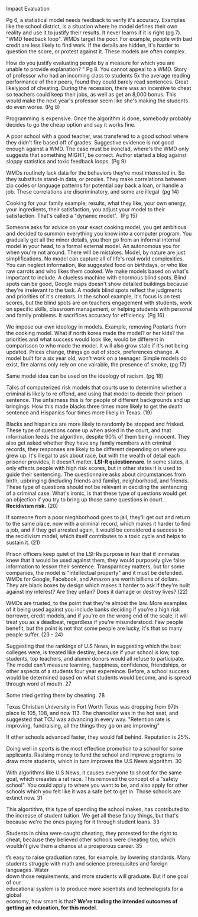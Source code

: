 Impact Evaluation 

Pg 6, a statistical model needs feedback to verify it's accuracy. Examples like the school district, is a situation where he model defines their own reality and use it to justify their results. It never learns if it is right (pg 7). "WMD feedback loop". WMDs target the poor. For example, people with bad credit are less likely to find work. If the details are hidden, it's harder to question the score, or protest against it. These models are often complex. 

How do you justify evaluating people by a measure for which you are unable to provide explanation? " Pg 8. 
You cannot appeal to a WMD. Story of professor who had an incoming class to students 5x the average reading performance of their peers, found they could barely read sentences. Great likelyjood of cheating. During the recession, there was an incentive to cheat so teachers could keep their jobs, as well as get an 8,000 bonus. This would make the next year's professor seem like she's making the students do even worse. (Pg 8)

Programming is expensive. Once the algorithm is done, somebody probably decides to go the cheap option and say it works fine. 

A poor school with a good teacher, was transfered to a good school where they didn't fire based off of grades. Suggestive evidence is not good enough against a WMD. The case must be ironclad, where's the WMD only suggests that something MIGHT, be correct. Author started a blog against sloppy statistics and toxic feedback loops. (Pg 9) 

WMDs routinely lack data for the behaviors they're most interested in. So they substitute stand-in data, or proxies. They make correlations between zip codes or language patterns for potential pay back a loan, or handle a job. These correlations are discriminatory, and some are illegal  (pg 14)

Cooking for your family example, results, what they like, your own energy, your ingredients, their satisfaction, you adjust your model to their satisfaction. That's called a "dynamic model".  (Pg 15)

Someone asks for advice on your exact cooking model, you get ambitious and decided to summon everything you know into a computer program. You gradually get all the minor details, you then go from an informal internal model in your head, to a formal external model. An autonomous you for when you're not around. There will be mistakes. Model, by nature are just simplifications. No model can capture all of life's real world complexities. You can neglect information, like suggested food on birthdays, or who like raw carrots and who likes them cooked. We make models based on what's important to include. A clueless machine with enormous blind spots. Blind spots can be good, Google maps doesn't show detailed buildings because they're irrelevant to the task. A models blind spots reflect the judgments and priorities of it's creators. In the school example, it's focus is on test scores, but the blind spots are on teachers engagement with students, work on specific skills, classroom management, or helping students with personal and family problems. It sacrifices accuracy for efficiency. (Pg 16)

We impose our own ideology in models. Example, removing Poptarts from the cooking model. What if north korea made the model? or her kids? the priorities and what success would look like, would be different in comparisson to who made the model. 
It will also grow stale if it's not being updated. Prices change, things go out of stock, preferences change. A model built for a six year old, won't work on a teenager. 
Simple models do exist, fire alarms only rely on one vairable, the presence of smoke, (pg 17)

Same model idea can be used on the ideology of racism. (pg 18)

Talks of computerized risk models that courts use to determine whether a criminal is likely to re offend, and using that model to decide their prison sentence. The unfairness this is for people of different backgrounds and up bringings. How this made blacks three times more likely to get the death sentence and Hispanics four times more likely in Texas.  (19)

Blacks and hispanics are more likely to randomly be stopped and frisked. These type of questions come up when asked in the court, and that information feeds the algorithm, despite 90% of them being innocent. They also get asked whether they have any family members with criminal records, they responses are likely to be different depending on where you grew up. It's illegal to ask about race, but with the wealth of detail each prisoner provides, it doesn't matter. 
**LSI-R quiestionnare**. In some states, it only effects people with high risk scores, but in other states it is used to guide their sentencing. 
The questionnaire asks about circumstances from birth, upbringing (including friends and family), neighborhood, and friends. These type of questions should not be relevant in deciding the sentencing of a criminal case. What's ironic, is that these type of questions would get an objection if you try to bring up those same questions in court. 
**Recidivism risk.**  (20)

If someone from a poor nieghborhood goes to jail, they'll get out and return to the same place, now with a criminal record, which makes it harder to find a job, and if they get arrested again, it would be considered a success to the recidivism model, which itself contributes to a toxic cycle and helps to sustain it. (21)

Prison officers keep quiet of the LSI-Rs purpose in fear that if innmates knew that it would be used against them, they would purposely give false information to lesson their sentence. 
Transparncey matters, but for some companies, the model is "intellectual property" and it must be defended. 
WMDs for Google, Facebook, and Amazon are worth billions of dollars. They are black boxes by design which makes it harder to ask if they're built against my interest? Are they unfair? Does it damage or destroy lives? (22)

WMDs are trusted, to the point that they're almost the law. More examples of it being used against you include banks deciding if you're a high risk borrower, credit models, and if you're on the wrong end of the scale, it will treat you as a deadbeat, regardless if you're misunderstood. Few people benefit, but the point is not that some people are lucky, it's that so many people suffer.  (23 - 24)

Suggesting that the rankings of U.S News, in suggesting which the best colleges were, is treated like destiny, because if your school is low, top students, top teachers, and alumni donors would all refuse to participate. The model can't measure learning, happiness, confidence, friendships, or other aspects of a students four year expereince. 
Before, a school success would be determined based on what students would become, and is spread through word of mouth. 27

Some tried getting there by cheating. 28

Texas Christian University in Fort Worth Texas was dropping from 97th place to 105, 108, and now 113. The chancellor was in the hot seat, and suggested that TCU was advancing in every way. "Retention rate is improving, fundraising, all the things they go on are improving"

If other schools advanced faster, they would fall behind. Reputation is 25%. 

Doing well in sports is the most effectice promotion to a school for some applicants. Rasising money to fund the school and improve programs to draw more students, which in turn improves the U.S News algorithm.  30

With algorithms like U.S News, it causes everyone to shoot for the same goal, which creaetes a rat race. This removed the concept of a "safety school". You could apply to where you want to be, and also apply for other schools which you felt like it was a safe bet to get in. Those schools are extinct now. 31

This algortithm, this type of spending the school makes, has contributed to the increase of student tuition. We get all these fancy things, but that's because we're the ones paying for it through student loans. 33

Students in china were caught cheating, they protested for the right to cheat, because they believed other schools were cheating too, which wouldn't give them a chance at a prosperous career. 35

t’s easy to raise graduation rates, for example, by lowering standards. Many  
students struggle with math and science prerequisites and foreign languages. Water  
down those requirements, and more students will graduate. But if one goal of our  
educational system is to produce more scientists and technologists for a global  
economy, how smart is that?
**We're trading the intended outcomes of getting an education, for this model**. 